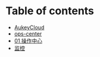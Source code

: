 # Table of contents

* [AukeyCloud](README.md)
* [ops-center](bao-lei-ji.md)
* [01 操作中心](cao-zuo-zhong-xin.md)
* [监控](jian-kong.md)

